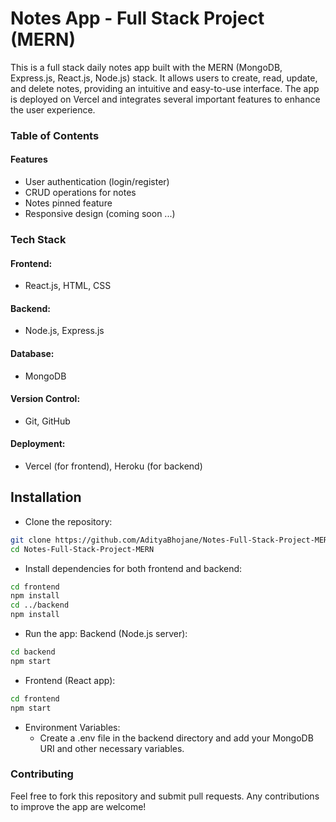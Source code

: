 # Notes App - Full Stack Project (MERN)
This is a full stack daily notes app built with the MERN (MongoDB, Express.js, React.js, Node.js) stack. It allows users to create, read, update, and delete notes, providing an intuitive and easy-to-use interface. The app is deployed on Vercel and integrates several important features to enhance the user experience.

### Table of Contents
#### Features
- User authentication (login/register)
- CRUD operations for notes
- Notes pinned feature
- Responsive design (coming soon ...)
### Tech Stack
#### Frontend: 
- React.js, HTML, CSS
#### Backend: 
- Node.js, Express.js
#### Database: 
- MongoDB
#### Version Control:
- Git, GitHub
#### Deployment: 
- Vercel (for frontend), Heroku (for backend)


## Installation
- Clone the repository:
```bash
git clone https://github.com/AdityaBhojane/Notes-Full-Stack-Project-MERN.git
cd Notes-Full-Stack-Project-MERN
```

- Install dependencies for both frontend and backend:

```bash
cd frontend
npm install
cd ../backend
npm install
```

- Run the app: Backend (Node.js server):

```bash
cd backend
npm start
```

- Frontend (React app):

```bash
cd frontend
npm start
```

- Environment Variables:
    - Create a .env file in the backend directory and add your MongoDB URI and other necessary variables.

### Contributing
Feel free to fork this repository and submit pull requests. Any contributions to improve the app are welcome!